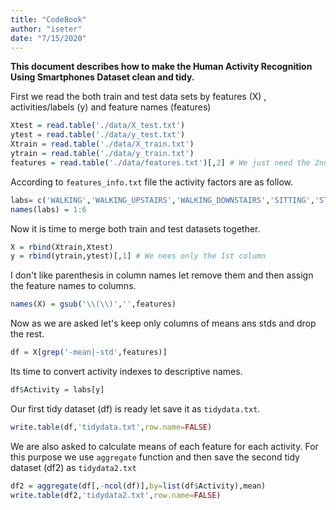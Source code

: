 ```yaml
---
title: "CodeBook"
author: "iseter"
date: "7/15/2020"
---
```





**This document describes how to make the Human Activity Recognition Using Smartphones Dataset clean and tidy.**

First we read the both train and test data sets by features (X) , activities/labels (y) and feature names (features)
```R
Xtest = read.table('./data/X_test.txt')
ytest = read.table('./data/y_test.txt')
Xtrain = read.table('./data/X_train.txt')
ytrain = read.table('./data/y_train.txt')
features = read.table('./data/features.txt')[,2] # We just need the 2nd column
```
According to `features_info.txt` file the activity factors are as follow.
```R
labs= c('WALKING','WALKING_UPSTAIRS','WALKING_DOWNSTAIRS','SITTING','STANDING','LAYING')
names(labs) = 1:6
```
Now it is time to merge both train and test datasets together.
```R
X = rbind(Xtrain,Xtest)
y = rbind(ytrain,ytest)[,1] # We nees only the 1st column
```
I don't like parenthesis in column names let remove them and then assign the feature names to columns.
```r
names(X) = gsub('\\(\\)','',features)
```
Now as we are asked let's keep only columns of means ans stds and drop the rest.
```r
df = X[grep('-mean|-std',features)]
```
Its time to convert activity indexes to descriptive names.
```r
df$Activity = labs[y]
```
Our first tidy dataset (df) is ready let save it as `tidydata.txt`.
```r
write.table(df,'tidydata.txt',row.name=FALSE)
```
We are also asked to calculate means of each feature for each activity. For this purpose we use `aggregate` function and then save the second tidy dataset (df2) as `tidydata2.txt`
```r
df2 = aggregate(df[,-ncol(df)],by=list(df$Activity),mean)
write.table(df2,'tidydata2.txt',row.name=FALSE)
```